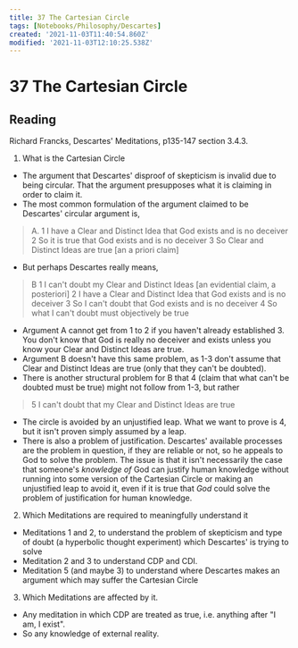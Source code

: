```yaml
---
title: 37 The Cartesian Circle
tags: [Notebooks/Philosophy/Descartes]
created: '2021-11-03T11:40:54.860Z'
modified: '2021-11-03T12:10:25.538Z'
---
```


# 37 The Cartesian Circle

## Reading
Richard Francks, Descartes' Meditations, p135-147 section 3.4.3.

1. What is the Cartesian Circle
  - The argument that Descartes' disproof of skepticism is invalid due to being circular. That the argument  presupposes what it is claiming in order to claim it.
  - The most common formulation of the argument claimed to be Descartes' circular argument is,
  > A.
  > 1 I have a Clear and Distinct Idea that God exists and is no deceiver
  > 2 So it is true that God exists and is no deceiver
  > 3 So Clear and Distinct Ideas are true [an a priori claim]
  
  - But perhaps Descartes really means,
  > B
  > 1 I can't doubt my Clear and Distinct Ideas [an evidential claim, a posteriori]
  > 2 I have a Clear and Distinct Idea that God exists and is no deceiver
  > 3 So I can't doubt that God exists and is no deceiver
  > 4 So what I can't doubt must objectively be true

  - Argument A cannot get from 1 to 2 if you haven't already established 3. You don't know that God is really no deceiver and exists unless you know your Clear and Distinct Ideas are true.
  - Argument B doesn't have this same problem, as 1-3 don't assume that Clear and Distinct Ideas are true (only that they can't be doubted).
  - There is another structural problem for B that 4 (claim that what can't be doubted must be true) might not follow from 1-3, but rather
  > 5 I can't doubt that my Clear and Distinct Ideas are true

  - The circle is avoided by an unjustified leap. What we want to prove is 4, but it isn't proven simply assumed by a leap.
  - There is also a problem of justification. Descartes' available processes are the problem in question, if they are reliable or not, so he appeals to God to solve the problem. The issue is that it isn't necessarily the case that someone's *knowledge of* God can justify human knowledge without running into some version of the Cartesian Circle or making an unjustified leap to avoid it, even if it is true that *God* could solve the problem of justification for human knowledge.

2. Which Meditations are required to meaningfully understand it
  - Meditations 1 and 2, to understand the problem of skepticism and type of doubt (a hyperbolic thought experiment) which Descartes' is trying to solve
  - Meditation 2 and 3 to understand CDP and CDI.
  - Meditation 5 (and maybe 3) to understand where Descartes makes an argument which may suffer the Cartesian Circle
3. Which Meditations are affected by it.
  - Any meditation in which CDP are treated as true, i.e. anything after "I am, I exist".
  - So any knowledge of external reality.

